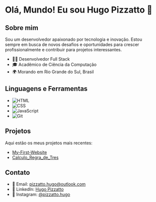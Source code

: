 # Olá, Mundo! Eu sou Hugo Pizzatto 👋

## Sobre mim
  Sou um desenvolvedor apaixonado por tecnologia e inovação. Estou sempre em busca de novos desafios e oportunidades para crescer profissionalmente e contribuir para projetos interessantes.

- 👨‍💻 Desenvolvedor Full Stack
- 🎓 Acadêmico de Ciência da Computação
- 🌍 Morando em Rio Grande do Sul, Brasil

## Linguagens e Ferramentas
- ![HTML](https://img.shields.io/badge/-HTML5-800080?style=flat&logo=html5&logoColor=24292e)
- ![CSS](https://img.shields.io/badge/-CSS3-800080?style=flat&logo=css3&logoColor=24292e)
- ![JavaScript](https://img.shields.io/badge/-JavaScript-800080?style=flat&logo=javascript&logoColor=24292e)
- ![Git](https://img.shields.io/badge/-Git-800080?style=flat&logo=git&logoColor=24292e)

## Projetos
Aqui estão os meus projetos mais recentes:

- [My-First-Website](https://github.com/HugoPizzatto/My-First-Website)
- [Calculo_Regra_de_Tres](https://github.com/HugoPizzatto/Calculo_Regra_de_Tres)


## Contato
- 📧 Email: pizzatto.hugo@outlook.com
- 🔗 LinkedIn: [Hugo Pizzatto](https://www.linkedin.com/in/hugo-pizzatto)
- 📸 Instagram: [@pizzatto.hugo](https://www.instagram.com/pizzatto.hugo/)
